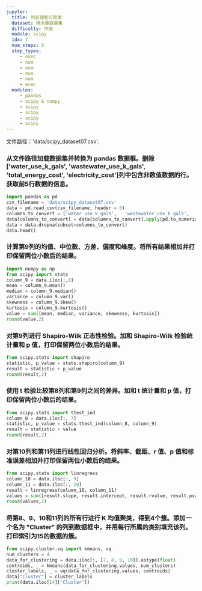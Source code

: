 ```yaml
---
jupyter:
  title: 列处理和行聚类
  dataset: 用水量数据集
  difficulty: 中级
  module: scipy
  idx: 7
  num_steps: 6
  step_types:
     - exec
     - num
     - num
     - num
     - num
     - exec
  modules:
     - pandas
     - scipy & numpy
     - scipy
     - scipy
     - scipy
     - scipy
---
```



文件路径：'data/scipy_dataset07.csv'.

### 从文件路径加载数据集并转换为 pandas 数据框。删除['water_use_k_gals', 'wastewater_use_k_gals', 'total_energy_cost', 'electricity_cost']列中包含非数值数据的行。获取前5行数据的信息。

```python
import pandas as pd
csv_filename = 'data/scipy_dataset07.csv'
data = pd.read_csv(csv_filename, header = 0)
columns_to_convert = ['water_use_k_gals',	'wastewater_use_k_gals',	'total_energy_cost',	'electricity_cost']
data[columns_to_convert] = data[columns_to_convert].apply(pd.to_numeric, errors='coerce')
data = data.dropna(subset=columns_to_convert)
data.head()
```

### 计算第9列的均值、中位数、方差、偏度和峰度。将所有结果相加并打印保留两位小数后的结果。
```python
import numpy as np
from scipy import stats
column_9 = data.iloc[:,8]
mean = column_9.mean()
median = column_9.median()
variance = column_9.var()
skewness = column_9.skew()
kurtosis = column_9.kurtosis()
value = sum([mean, median, variance, skewness, kurtosis])
round(value,2)
```


### 对第9列进行 Shapiro-Wilk 正态性检验。加和 Shapiro-Wilk 检验统计量和 p 值，打印保留两位小数后的结果。
```python
from scipy.stats import shapiro
statistic, p_value = stats.shapiro(column_9)
result = statistic + p_value
round(result,2)
```

### 使用 t 检验比较第8列和第9列之间的差异。加和 t 统计量和 p 值，打印保留两位小数后的结果。
```python
from scipy.stats import ttest_ind
column_8 = data.iloc[:, 7]
statistic, p_value = stats.ttest_ind(column_8, column_9)
result = statistic + value
round(result,2)
```

### 对第10列和第11列进行线性回归分析。将斜率、截距、r 值、p 值和标准误差相加并打印保留两位小数后的结果。
```python
from scipy.stats import linregress
column_10 = data.iloc[:, 9]
column_11 = data.iloc[:, 10]
result = linregress(column_10, column_11)
values = sum([result.slope, result.intercept, result.rvalue, result.pvalue, result.stderr])
round(values,2)
```

### 将第8、9、10和11列的所有行进行 K 均值聚类，得到4个簇。添加一个名为 "Cluster" 的列到数据框中，并用每行所属的类别填充该列。打印索引为15的数据的簇。
```python
from scipy.cluster.vq import kmeans, vq
num_clusters = 4
data_for_clustering = data.iloc[:, [7, 8, 9, 10]].astype(float)
centroids, _ = kmeans(data_for_clustering.values, num_clusters)
cluster_labels, _ = vq(data_for_clustering.values, centroids)
data["Cluster"] = cluster_labels
print(data.iloc[14]["Cluster"])
```

